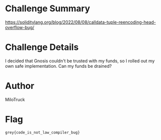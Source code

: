 # Challenge Summary

https://soliditylang.org/blog/2022/08/08/calldata-tuple-reencoding-head-overflow-bug/

# Challenge Details

I decided that Gnosis couldn't be trusted with my funds, so I rolled out my own safe implementation. Can my funds be drained?

# Author

MiloTruck

# Flag

`grey{code_is_not_law_compiler_bug}`